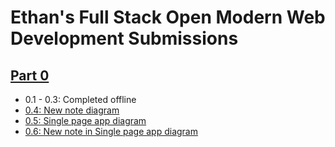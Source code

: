 # Ethan's Full Stack Open Modern Web Development Submissions

## [Part 0](./part0/)

- 0.1 - 0.3: Completed offline
- [0.4: New note diagram](./part0/0.4.md)
- [0.5: Single page app diagram](./part0/0.5.md)
- [0.6: New note in Single page app diagram](./part0/0.6.md)